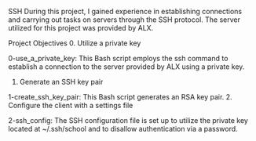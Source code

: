 
SSH
During this project, I gained experience in establishing connections and carrying out tasks on servers through the SSH protocol. The server utilized for this project was provided by ALX.

Project Objectives
0. Utilize a private key

0-use_a_private_key: This Bash script employs the ssh command to establish a connection to the server provided by ALX using a private key.
1. Generate an SSH key pair

1-create_ssh_key_pair: This Bash script generates an RSA key pair.
2. Configure the client with a settings file

2-ssh_config: The SSH configuration file is set up to utilize the private key located at ~/.ssh/school and to disallow authentication via a password.